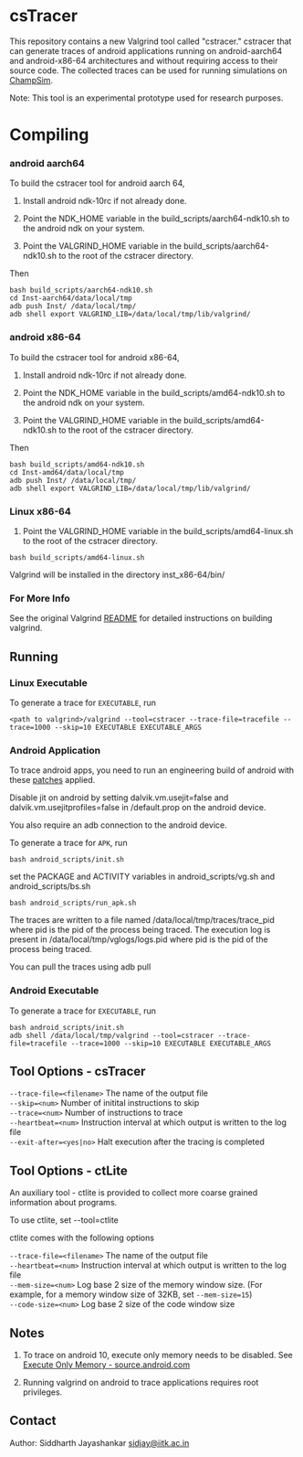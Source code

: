 # csTracer

This repository contains a new Valgrind tool called "cstracer."
cstracer that can generate traces of android applications running on 
android-aarch64 and android-x86-64 architectures and without requiring access
to their source code. The collected traces can be used for running simulations on 
[ChampSim](https://github.com/ChampSim/ChampSim).

Note: This tool is an experimental prototype used for research purposes.


# Compiling

### android aarch64
To build the cstracer tool for android aarch 64, 

1. Install android ndk-10rc if not already done.

2. Point the NDK_HOME variable in the build_scripts/aarch64-ndk10.sh to the android ndk on your system.

3. Point the VALGRIND_HOME variable in the build_scripts/aarch64-ndk10.sh to the root of the cstracer directory.

Then 
~~~
bash build_scripts/aarch64-ndk10.sh
cd Inst-aarch64/data/local/tmp
adb push Inst/ /data/local/tmp/
adb shell export VALGRIND_LIB=/data/local/tmp/lib/valgrind/
~~~

### android x86-64
To build the cstracer tool for android x86-64, 

1. Install android ndk-10rc if not already done.

2. Point the NDK_HOME variable in the build_scripts/amd64-ndk10.sh to the android ndk on your system.

3. Point the VALGRIND_HOME variable in the build_scripts/amd64-ndk10.sh to the root of the cstracer directory.

Then 
~~~
bash build_scripts/amd64-ndk10.sh
cd Inst-amd64/data/local/tmp
adb push Inst/ /data/local/tmp/
adb shell export VALGRIND_LIB=/data/local/tmp/lib/valgrind/
~~~

### Linux x86-64
1. Point the VALGRIND_HOME variable in the build_scripts/amd64-linux.sh to the root of the cstracer directory.
~~~
bash build_scripts/amd64-linux.sh
~~~
Valgrind will be installed in the directory inst_x86-64/bin/

### For More Info
See the original Valgrind [README](README.valgrind) for detailed instructions on building valgrind.

## Running

### Linux Executable
To generate a trace for `EXECUTABLE`, run
~~~
<path to valgrind>/valgrind --tool=cstracer --trace-file=tracefile --trace=1000 --skip=10 EXECUTABLE EXECUTABLE_ARGS
~~~

### Android Application

To trace android apps, you need to run an engineering build of android with these [patches](android_runtime_patches) applied.

Disable jit on android by setting dalvik.vm.usejit=false and dalvik.vm.usejitprofiles=false in /default.prop on the android device.

You also require an adb connection to the android device.

To generate a trace for `APK`, run
~~~
bash android_scripts/init.sh
~~~
set the PACKAGE and ACTIVITY variables in android_scripts/vg.sh and android_scripts/bs.sh
~~~
bash android_scripts/run_apk.sh
~~~

The traces are written to a file named /data/local/tmp/traces/trace_pid where pid is the pid of the process being traced. 
The execution log is present in /data/local/tmp/vglogs/logs.pid where pid is the pid of the process being traced. 

You can pull the traces using adb pull

### Android Executable
To generate a trace for `EXECUTABLE`, run
~~~
bash android_scripts/init.sh
adb shell /data/local/tmp/valgrind --tool=cstracer --trace-file=tracefile --trace=1000 --skip=10 EXECUTABLE EXECUTABLE_ARGS
~~~

## Tool Options - csTracer

`--trace-file=<filename>` The name of the output file  
`--skip=<num>`	Number of initital instructions to skip  
`--trace=<num>`	Number of instructions to trace  
`--heartbeat=<num>` Instruction interval at which output is written to the log file  
`--exit-after=<yes|no>` Halt execution after the tracing is completed

## Tool Options - ctLite

An auxiliary tool - ctlite is provided to collect more coarse grained information
about programs.

To use ctlite, set --tool=ctlite

ctlite comes with the following options

`--trace-file=<filename>` The name of the output file  
`--heartbeat=<num>` Instruction interval at which output is written to the log file   
`--mem-size=<num>` Log base 2 size of the memory window size. (For example, for a memory window size of 32KB, set `--mem-size=15`)  
`--code-size=<num>` Log base 2 size of the code window size

## Notes

1. To trace on android 10, execute only memory needs to be disabled. See [Execute Only Memory - source.android.com](https://source.android.com/devices/tech/debug/execute-only-memory)

2. Running valgrind on android to trace applications requires root privileges.

## Contact
Author: Siddharth Jayashankar <sidjay@iitk.ac.in>
